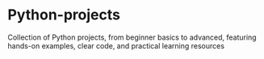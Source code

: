 # Python-projects
Collection of Python projects, from beginner basics to advanced, featuring hands-on examples, clear code, and practical learning resources
